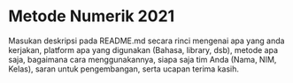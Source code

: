 # Metode Numerik 2021
Masukan deskripsi pada README.md secara rinci mengenai apa yang anda kerjakan, platform apa yang digunakan (Bahasa, library, dsb), metode apa saja, bagaimana cara menggunakannya, siapa saja tim Anda (Nama, NIM, Kelas), saran untuk pengembangan, serta ucapan terima kasih.

